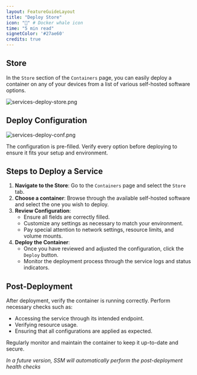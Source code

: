 ```yaml
---
layout: FeatureGuideLayout
title: "Deploy Store"
icon: "🐳" # Docker whale icon
time: "5 min read"
signetColor: '#27ae60'
credits: true
---
```


## Store
In the `Store` section of the `Containers` page, you can easily deploy a container on any of your devices from a list of various self-hosted software options.

![services-deploy-store.png](/images/services-deploy-store.png)

## Deploy Configuration

![services-deploy-conf.png](/images/services-deploy-conf.png)

The configuration is pre-filled. Verify every option before deploying to ensure it fits your setup and environment.

## Steps to Deploy a Service

1. **Navigate to the Store**: Go to the `Containers` page and select the `Store` tab.
2. **Choose a container**: Browse through the available self-hosted software and select the one you wish to deploy.
3. **Review Configuration**:
    - Ensure all fields are correctly filled.
    - Customize any settings as necessary to match your environment.
    - Pay special attention to network settings, resource limits, and volume mounts.
4. **Deploy the Container**:
    - Once you have reviewed and adjusted the configuration, click the `Deploy` button.
    - Monitor the deployment process through the service logs and status indicators.

## Post-Deployment
After deployment, verify the container is running correctly. Perform necessary checks such as:
- Accessing the service through its intended endpoint.
- Verifying resource usage.
- Ensuring that all configurations are applied as expected.

Regularly monitor and maintain the container to keep it up-to-date and secure.

_In a future version, SSM will automatically perform the post-deployment health checks_
